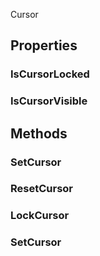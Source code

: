 <p class="title">Cursor</p>

## Properties


### IsCursorLocked
<div><Declaration modifier="public static bool" content=" <span>&lt;span class=&quot;property&quot;&gt;IsCursorLocked&lt;/span&gt; { &lt;span class=&quot;method&quot;&gt;get&lt;/span&gt;; }</span>"></Declaration></div>

### IsCursorVisible
<div><Declaration modifier="public static bool" content=" <span>&lt;span class=&quot;property&quot;&gt;IsCursorVisible&lt;/span&gt; { &lt;span class=&quot;method&quot;&gt;get&lt;/span&gt;; }</span>"></Declaration></div>

## Methods

### SetCursor

<div><Declaration modifier="public static void" content=" <span>&lt;span class=&quot;method&quot;&gt;SetCursor&lt;/span&gt;(&lt;span class=&quot;param&quot;&gt;&lt;a href=&quot;https://docs.unity3d.com/6000.1/Documentation/ScriptReference/Texture2D.html&quot; title=&quot;Texture2D&quot; class=&quot;inherit-link&quot;&gt;Texture2D&lt;/a&gt;&lt;/span&gt; texture, &lt;span class=&quot;param&quot;&gt;&lt;a href=&quot;https://docs.unity3d.com/6000.1/Documentation/ScriptReference/Vector2.html&quot; title=&quot;Vector2&quot; class=&quot;inherit-link&quot;&gt;Vector2&lt;/a&gt;&lt;/span&gt; hotspot, &lt;span class=&quot;param&quot;&gt;&lt;a href=&quot;https://docs.unity3d.com/6000.1/Documentation/ScriptReference/CursorMode.html&quot; title=&quot;CursorMode&quot; class=&quot;inherit-link&quot;&gt;CursorMode&lt;/a&gt;&lt;/span&gt; cursorMode = CursorMode.Auto)</span>"></Declaration></div>

### ResetCursor

<div><Declaration modifier="public static void" content=" <span>&lt;span class=&quot;method&quot;&gt;ResetCursor&lt;/span&gt;()</span>"></Declaration></div>

### LockCursor

<div><Declaration modifier="public static void" content=" <span>&lt;span class=&quot;method&quot;&gt;LockCursor&lt;/span&gt;(&lt;span class=&quot;param&quot;&gt;bool&lt;/span&gt; lockCursor)</span>"></Declaration></div>

### SetCursor

<div><Declaration modifier="public static void" content=" <span>&lt;span class=&quot;method&quot;&gt;SetCursor&lt;/span&gt;(&lt;span class=&quot;param&quot;&gt;&lt;a href=&quot;#/api/IndustrialValley.Helpers/Cursor.CursorType&quot; title=&quot;Cursor.CursorType&quot; class=&quot;inherit-link&quot;&gt;CursorType&lt;/a&gt;&lt;/span&gt; cursorType)</span>"></Declaration></div>
